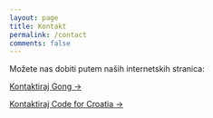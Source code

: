 ```yaml
---
layout: page
title: Kontakt
permalink: /contact
comments: false
---
```


Možete nas dobiti putem naših internetskih stranica:

<a target="_blank" href="https://gong.hr/tko-smo/kontakt/" class="btn btn-dark"> Kontaktiraj Gong &rarr;</a>

<a target="_blank" href="https://codeforcroatia.org/contact" class="btn btn-dark"> Kontaktiraj Code for Croatia &rarr;</a>

<!--
<form action="https://formspree.io/{{site.email}}" method="POST">    
<p class="mb-4">Please send your message to {{site.name}}. We will reply as soon as possible!</p>
<div class="form-group row">
<div class="col-md-6">
<input class="form-control" type="text" name="name" placeholder="Name*" required>
</div>
<div class="col-md-6">
<input class="form-control" type="email" name="_replyto" placeholder="E-mail Address*" required>
</div>
</div>
<textarea rows="8" class="form-control mb-3" name="message" placeholder="Message*" required></textarea>    
<input class="btn btn-dark" type="submit" value="Send">
</form>
-->
